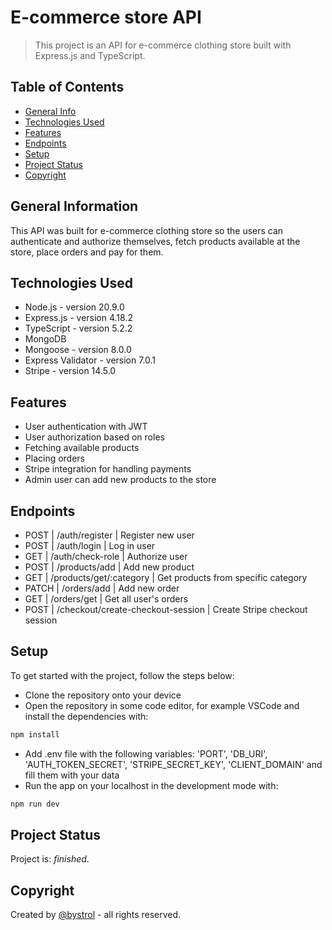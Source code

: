 # E-commerce store API

> This project is an API for e-commerce clothing store built with Express.js and TypeScript.

## Table of Contents

- [General Info](#general-information)
- [Technologies Used](#technologies-used)
- [Features](#features)
- [Endpoints](#endpoints)
- [Setup](#setup)
- [Project Status](#project-status)
- [Copyright](#copyright)

## General Information

This API was built for e-commerce clothing store so the users can authenticate and authorize themselves, fetch products available at the store, place orders and pay for them.

## Technologies Used

- Node.js - version 20.9.0
- Express.js - version 4.18.2
- TypeScript - version 5.2.2
- MongoDB
- Mongoose - version 8.0.0
- Express Validator - version 7.0.1
- Stripe - version 14.5.0

## Features

- User authentication with JWT
- User authorization based on roles
- Fetching available products
- Placing orders
- Stripe integration for handling payments
- Admin user can add new products to the store


## Endpoints

- POST | /auth/register | Register new user
- POST | /auth/login | Log in user
- GET | /auth/check-role | Authorize user
- POST | /products/add | Add new product
- GET | /products/get/:category | Get products from specific category
- PATCH | /orders/add | Add new order
- GET | /orders/get | Get all user's orders
- POST | /checkout/create-checkout-session | Create Stripe checkout session

## Setup

To get started with the project, follow the steps below:

- Clone the repository onto your device
- Open the repository in some code editor, for example VSCode and install the dependencies with:
```bash
npm install
```
- Add .env file with the following variables: 'PORT', 'DB_URI', 'AUTH_TOKEN_SECRET', 'STRIPE_SECRET_KEY', 'CLIENT_DOMAIN' and fill them with your data
- Run the app on your localhost in the development mode with:
```bash
npm run dev
```

## Project Status

Project is: _finished_.

## Copyright

Created by [@bystrol](https://github.com/Bystrol) - all rights reserved.
